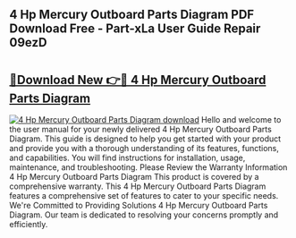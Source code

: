 ## 4 Hp Mercury Outboard Parts Diagram PDF Download Free - Part-xLa User Guide Repair 09ezD

# <h2><a href="http://dfunamj.blite.top/?on=4+Hp+Mercury+Outboard+Parts+Diagram">🔗Download New 👉🔴 4 Hp Mercury Outboard Parts Diagram</a></h2>

[![4 Hp Mercury Outboard Parts Diagram download](https://i.imgur.com/lujVjoI.png)](http://dfunamj.blite.top/?on=4+Hp+Mercury+Outboard+Parts+Diagram)
Hello and welcome to the user manual for your newly delivered 4 Hp Mercury Outboard Parts Diagram. This guide is designed to help you get started with your product and provide you with a thorough understanding of its features, functions, and capabilities. You will find instructions for installation, usage, maintenance, and troubleshooting. Please Review the Warranty Information 4 Hp Mercury Outboard Parts Diagram This product is covered by a comprehensive warranty. This 4 Hp Mercury Outboard Parts Diagram features a comprehensive set of features to cater to your specific needs. We're Committed to Providing Solutions 4 Hp Mercury Outboard Parts Diagram. Our team is dedicated to resolving your concerns promptly and efficiently.
